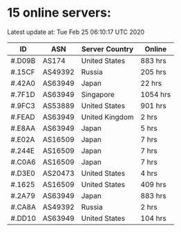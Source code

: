 # 15 online servers:

Latest update at: Tue Feb 25 06:10:17 UTC 2020

| ID | ASN | Server Country | Online |
| -- | --- | -------------- | ------ |
| #.D09B | AS174 | United States | 883 hrs |
| #.15CF | AS49392 | Russia | 205 hrs |
| #.42A0 | AS63949 | Japan | 22 hrs |
| #.7F1D | AS63949 | Singapore | 1054 hrs |
| #.9FC3 | AS53889 | United States | 901 hrs |
| #.FEAD | AS63949 | United Kingdom | 2 hrs |
| #.E8AA | AS63949 | Japan | 5 hrs |
| #.E02A | AS16509 | Japan | 7 hrs |
| #.244E | AS16509 | Japan | 7 hrs |
| #.C0A6 | AS16509 | Japan | 7 hrs |
| #.D3E0 | AS20473 | United States | 4 hrs |
| #.1625 | AS16509 | United States | 409 hrs |
| #.2A79 | AS63949 | Japan | 883 hrs |
| #.CA8A | AS49392 | Russia | 2 hrs |
| #.DD10 | AS63949 | United States | 104 hrs |

